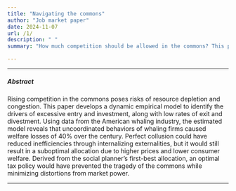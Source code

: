 ```yaml
---
title: "Navigating the commons"
author: "Job market paper"
date: 2024-11-07
url: /1/
description: " "
summary: "How much competition should be allowed in the commons? This paper builds an empirical model of common-pool industry dynamics and applies it to the 19th-century American whaling industry."

---
```


---

##### Abstract

Rising competition in the commons poses risks of resource depletion and congestion. This paper develops a dynamic empirical model to identify the drivers of excessive entry and investment, along with low rates of exit and divestment. Using data from the American whaling industry, the estimated model reveals that uncoordinated behaviors of whaling firms caused welfare losses of 40% over the century. Perfect collusion could have reduced inefficiencies through internalizing externalities, but it would still result in a suboptimal allocation due to higher prices and lower consumer welfare. Derived from the social planner’s first-best allocation, an optimal tax policy would have prevented the tragedy of the commons while minimizing distortions from market power.

---
